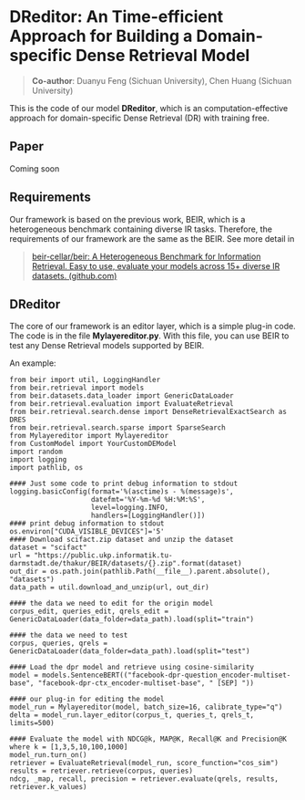 # DReditor: An Time-efficient Approach for Building a Domain-specific Dense Retrieval Model
> **Co-author**: Duanyu Feng (Sichuan University), Chen Huang (Sichuan University)

This is the code of our model **DReditor**, which is an computation-effective approach for domain-specific Dense Retrieval (DR) with training free.

## Paper
Coming soon

## Requirements
Our framework is based on the previous work, BEIR, which is a heterogeneous benchmark containing diverse IR tasks. Therefore, the requirements of our framework are the same as the BEIR. See more detail in 

> [beir-cellar/beir: A Heterogeneous Benchmark for Information
> Retrieval. Easy to use, evaluate your models across 15+ diverse IR
> datasets. (github.com)](https://github.com/beir-cellar/beir)

## DReditor
The core of our framework is an editor layer, which is a simple plug-in code. The code is in the file **Mylayereditor.py**. With this file, you can use BEIR to test any Dense Retrieval models supported by BEIR.

An example:

    from beir import util, LoggingHandler
    from beir.retrieval import models
    from beir.datasets.data_loader import GenericDataLoader
    from beir.retrieval.evaluation import EvaluateRetrieval
    from beir.retrieval.search.dense import DenseRetrievalExactSearch as DRES
    from beir.retrieval.search.sparse import SparseSearch
    from Mylayereditor import Mylayereditor
    from CustomModel import YourCustomDEModel
    import random
    import logging
    import pathlib, os

    #### Just some code to print debug information to stdout
    logging.basicConfig(format='%(asctime)s - %(message)s',
                        datefmt='%Y-%m-%d %H:%M:%S',
                        level=logging.INFO,
                        handlers=[LoggingHandler()])
    #### print debug information to stdout
    os.environ["CUDA_VISIBLE_DEVICES"]='5'
    #### Download scifact.zip dataset and unzip the dataset
    dataset = "scifact"
    url = "https://public.ukp.informatik.tu-darmstadt.de/thakur/BEIR/datasets/{}.zip".format(dataset)
    out_dir = os.path.join(pathlib.Path(__file__).parent.absolute(), "datasets")
    data_path = util.download_and_unzip(url, out_dir)

    #### the data we need to edit for the origin model
    corpus_edit, queries_edit, qrels_edit = GenericDataLoader(data_folder=data_path).load(split="train")

    #### the data we need to test
    corpus, queries, qrels = GenericDataLoader(data_folder=data_path).load(split="test")

    #### Load the dpr model and retrieve using cosine-similarity
    model = models.SentenceBERT(("facebook-dpr-question_encoder-multiset-base", "facebook-dpr-ctx_encoder-multiset-base", " [SEP] "))

    #### our plug-in for editing the model
    model_run = Mylayereditor(model, batch_size=16, calibrate_type="q")
	delta = model_run.layer_editor(corpus_t, queries_t, qrels_t, limits=500)

    #### Evaluate the model with NDCG@k, MAP@K, Recall@K and Precision@K  where k = [1,3,5,10,100,1000]
    model_run.turn_on()
    retriever = EvaluateRetrieval(model_run, score_function="cos_sim") 
    results = retriever.retrieve(corpus, queries)
    ndcg, _map, recall, precision = retriever.evaluate(qrels, results, retriever.k_values)


